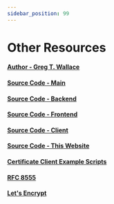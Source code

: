```yaml
---
sidebar_position: 99
---
```


# Other Resources

#### [Author - Greg T. Wallace](https://www.gregtwallace.com/)

#### [Source Code - Main](https://github.com/gregtwallace/legocerthub)

#### [Source Code - Backend](https://github.com/gregtwallace/legocerthub-backend)

#### [Source Code - Frontend](https://github.com/gregtwallace/legocerthub-frontend)

#### [Source Code - Client](https://github.com/gregtwallace/legocerthub-client)

#### [Source Code - This Website](https://github.com/gregtwallace/legocerthub.com)

#### [Certificate Client Example Scripts](https://github.com/gregtwallace/certificate-scripts)

#### [RFC 8555](https://datatracker.ietf.org/doc/html/rfc8555)

#### [Let's Encrypt](https://letsencrypt.org/)

